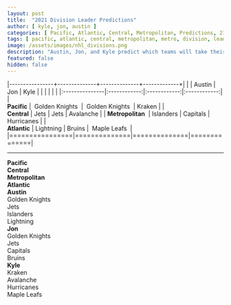 ```yaml
---
layout: post
title:  "2021 Division Leader Predictions"
author: [ kyle, jon, austin ]
categories: [ Pacific, Atlantic, Central, Metropolitan, Predictions, 21-22 Season ]
tags: [ pacific, atlantic, central, metropolitan, metro, division, leaders, nhl, prediction, podcast ]
image: /assets/images/nhl_divisions.png
description: "Austin, Jon, and Kyle predict which teams will take their divisions. Someone (potentailly many someones) might have to eat their words by the end of the season."
featured: false
hidden: false
---
```


|----------------+--------------+--------------+-------------+|
|                |    Austin    |      Jon     |     Kyle     |
|                |              |              |              |
|:---------------|:------------:|:------------:|:------------:|
|   
**Pacific**  |&nbsp;&nbsp;Golden Knights&nbsp;&nbsp;|&nbsp;&nbsp;Golden Knights&nbsp;&nbsp;|    Kraken    |
|   
**Central**  |     Jets     |     Jets     |   Avalanche  |
|
**Metropolitan**&nbsp;&nbsp;|   Islanders  |   Capitals   |  Hurricanes  |
|  
**Atlantic**  |   Lightning  |    Bruins    |&nbsp;&nbsp;Maple Leafs&nbsp;&nbsp;|
|================|==============|==============|==============|
<hr>
<div class="row">
  <div class="col-xl-12">
  <div class="row">
    <div class="col">
      <div></div>
    </div>
    <div class="col">
      <b>Pacific</b>
    </div>
    <div class="col">
      <b>Central</b>
    </div>
    <div class="col">
      <b>Metropolitan</b>
    </div>
    <div class="col">
      <b>Atlantic</b>
    </div>
  </div>
  <div class="row">
    <div class="col">
      <b>Austin</b>
    </div>
    <div class="col">
      Golden Knights
    </div>
    <div class="col">
      Jets
    </div>
    <div class="col">
      Islanders
    </div>
    <div class="col">
      Lightning
    </div>
  </div>
  <div class="row">
    <div class="col">
      <b>Jon</b>
    </div>
    <div class="col">
      Golden Knights
    </div>
    <div class="col">
      Jets
    </div>
    <div class="col">
      Capitals
    </div>
    <div class="col">
      Bruins
    </div>
  </div>
  <div class="row">
    <div class="col">
      <b>Kyle</b>
    </div>
    <div class="col">
      Kraken
    </div>
    <div class="col">
      Avalanche
    </div>
    <div class="col">
      Hurricanes
    </div>
    <div class="col">
      Maple Leafs
    </div>
  </div>
  </div>
</div>
